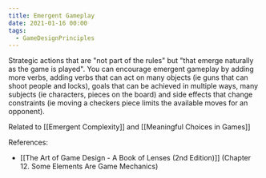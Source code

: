```yaml
---
title: Emergent Gameplay
date: 2021-01-16 00:00
tags:
  - GameDesignPrinciples
---
```


Strategic actions that are "not part of the rules" but "that emerge naturally as the game is played". You can encourage emergent gameplay by adding more verbs, adding verbs that can act on many objects (ie guns that can shoot people and locks), goals that can be achieved in multiple ways, many subjects (ie characters, pieces on the board) and side effects that change constraints (ie moving a checkers piece limits the available moves for an opponent).

Related to [[Emergent Complexity]] and [[Meaningful Choices in Games]]

References:

* [[The Art of Game Design - A Book of Lenses (2nd Edition)]] (Chapter 12. Some Elements Are Game Mechanics)
